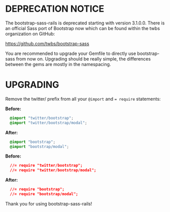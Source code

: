 # DEPRECATION NOTICE

The bootstrap-sass-rails is deprecated starting with version 3.1.0.0.
There is an official Sass port of Bootstrap now which can be found
within the twbs organization on GitHub:

https://github.com/twbs/bootstrap-sass

You are recommended to upgrade your Gemfile to directly use bootstrap-sass
from now on. Upgrading should be really simple, the differences between the
gems are mostly in the namespacing.

# UPGRADING

Remove the twitter/ prefix from all your `@import` and `= require` statements:

**Before:**
```css
  @import "twitter/bootstrap";  
  @import "twitter/bootstrap/modal";  
```

**After:**
```css
  @import "bootstrap";  
  @import "bootstrap/modal";  
```

**Before:**
```css
  //= require "twitter/bootstrap";
  //= require "twitter/bootstrap/modal";  
```

**After:**
```css
  //= require "bootstrap";  
  //= require "bootstrap/modal";  
```

Thank you for using bootstrap-sass-rails!
